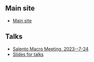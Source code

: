 ## Main site
- [Main site](https://koren.mk)
## Talks
- [Salento Macro Meeting, 2023--7-24](https://github.com/korenmiklos/talks/blob/master/2023-07-24-salento-macro-meetings/README.pdf)
- [Slides for talks](https://github.com/korenmiklos/talks)
